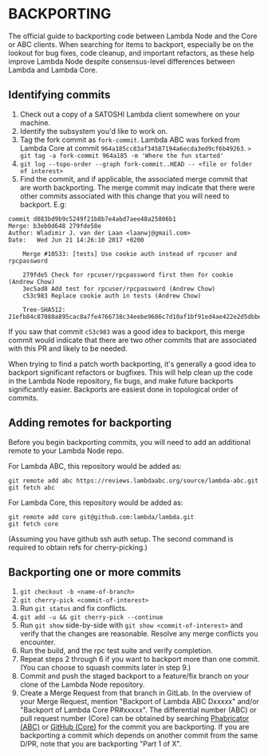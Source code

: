 BACKPORTING
===========

The official guide to backporting code between Lambda Node and the Core or
ABC clients. When searching for items to backport, especially be on the lookout
for bug fixes, code cleanup, and important refactors, as these help improve
Lambda Node despite consensus-level differences between Lambda and
Lambda Core.

Identifying commits
-------------------

1. Check out a copy of a SATOSHI Lambda client somewhere on your machine.
2. Identify the subsystem you'd like to work on.
3. Tag the fork commit as `fork-commit`. Lambda ABC was forked from Lambda Core
   at commit `964a185cc83af34587194a6ecda3ed9cf6b49263`.
   `> git tag -a fork-commit 964a185 -m 'Where the fun started'`
4. `git log --topo-order --graph fork-commit..HEAD -- <file or folder of interest>`
5. Find the commit, and if applicable, the associated merge commit that
   are worth backporting.  The merge commit may indicate that there were other
   commits associated with this change that you will need to backport. E.g:

```
commit d083bd9b9c5249f21b8b7e4abd7aee48a25806b1
Merge: b3eb0d648 279fde58e
Author: Wladimir J. van der Laan <laanwj@gmail.com>
Date:   Wed Jun 21 14:26:10 2017 +0200

    Merge #10533: [tests] Use cookie auth instead of rpcuser and rpcpassword

    279fde5 Check for rpcuser/rpcpassword first then for cookie (Andrew Chow)
    3ec5ad8 Add test for rpcuser/rpcpassword (Andrew Chow)
    c53c983 Replace cookie auth in tests (Andrew Chow)

    Tree-SHA512: 21efb84c87080a895cac8a7fe4766738c34eebe9686c7d10af1bf91ed4ae422e2d5dbbebffd00d34744eb6bb2d0195ea3aca86deebf085bbdeeb1d8b474241ed
```

If you saw that commit `c53c983` was a good idea to backport, this merge
commit would indicate that there are two other commits that are associated
with this PR and likely to be needed.

When trying to find a patch worth backporting, it's generally a good idea to
backport significant refactors or bugfixes.  This will help clean up the code
in the Lambda Node repository, fix bugs, and make future backports significantly
easier. Backports are easiest done in topological order of commits.

Adding remotes for backporting
------------------------------

Before you begin backporting commits, you will need to add an additional remote
to your Lambda Node repo.

For Lambda ABC, this repository would be added as:

```
git remote add abc https://reviews.lambdaabc.org/source/lambda-abc.git
git fetch abc
```

For Lambda Core, this repository would be added as:

```
git remote add core git@github.com:lambda/lambda.git
git fetch core
```

(Assuming you have github ssh auth setup. The second command is required to
obtain refs for cherry-picking.)

Backporting one or more commits
-------------------------------

1. `git checkout -b <name-of-branch>`
2. `git cherry-pick <commit-of-interest>`
3. Run `git status` and fix conflicts.
4. `git add -u && git cherry-pick --continue`
5. Run `git show` side-by-side with `git show <commit-of-interest>` and verify
   that the changes are reasonable. Resolve any merge conflicts you encounter.
6. Run the build, and the rpc test suite and verify completion.
7. Repeat steps 2 through 6 if you want to backport more than one commit. (You
   can choose to squash commits later in step 9.)
8. Commit and push the staged backport to a feature/fix branch on your clone of
   the Lambda Node repository.
9. Create a Merge Request from that branch in GitLab. In the overview of your
   Merge Request, mention "Backport of Lambda ABC Dxxxxx" and/or "Backport of
   Lambda Core PR#xxxxx". The differential number (ABC) or pull request number
   (Core) can be obtained by searching [Phabricator (ABC)](https://reviews.lambdaabc.org/differential/query/all/)
   or [GitHub (Core)](https://github.com/lambda/lambda/pulls/) for the commit
   you are backporting. If you are backporting a commit which depends on another
   commit from the same D/PR, note that you are backporting "Part 1 of X".
